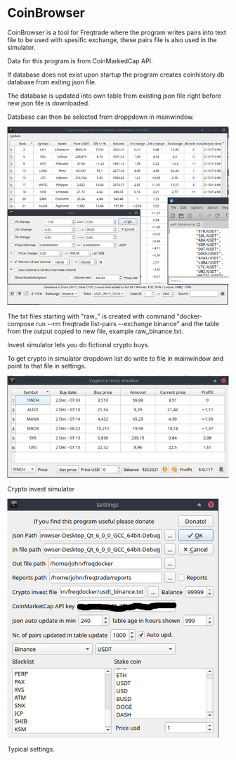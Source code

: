 # CoinBrowser
CoinBrowser is a tool for Freqtrade where the program writes pairs into text file to be used with spesific exchange, these pairs file is also used in the simulator.

Data for this program is from CoinMarkedCap API.

If database does not exist upon startup the program creates coinhistory.db database from exiting json file.

The database is updated into own table from existing json file right before new json file is downloaded.

Database can then be selected from droppdown in mainwindow.


![Welcome screen](https://github.com/QTinman/CoinBrowser/blob/main/screencap.png)


The txt files starting with "raw_" is created with command "docker-compose run --rm freqtrade list-pairs --exchange binance" and the table from the output copied to new file, example raw_binance.txt.

Invest simulator lets you do fictional crypto buys.

To get crypto in simulator dropdown list do write to file in mainwindow and point to that file in settings.

![Welcome screen](https://github.com/QTinman/CoinBrowser/blob/main/simulator.png)

Crypto invest simulator

![Welcome screen](https://github.com/QTinman/CoinBrowser/blob/main/settings.png)

Typical settings.
